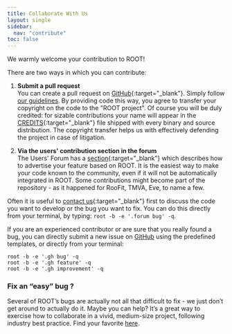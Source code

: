 ```yaml
---
title: Collaborate With Us
layout: single
sidebar:
  nav: "contribute"
toc: false
---
```


We warmly welcome your contribution to ROOT!

There are two ways in which you can contribute:

1. **Submit a pull request** <br>
   You can create a pull request on [GitHub](https://github.com/root-project/root){:target="_blank"}.
   Simply follow [our guidelines](https://github.com/root-project/root/blob/master/CONTRIBUTING.md).
   By providing code this way, you agree to transfer your copyright on the code to the "ROOT project".
   Of course you will be duly credited: for sizable contributions your name will appear in the
   [CREDITS](https://raw.githubusercontent.com/root-mirror/root/master/README/CREDITS){:target="_blank"}
   file shipped with every binary and source distribution.
   The copyright transfer helps us with effectively defending the project in case of litigation.

2. **Via the users' contribution section in the forum** <br>
   The Users' Forum has a [section](https://root-forum.cern.ch/c/my-root-app-and-ideas){:target="_blank"}
   which describes how to advertise your feature based on ROOT. It is the
   easiest way to make your code known to the community, even if it will not be
   automatically integrated in ROOT. Some contributions might
   become part of the repository - as it happened for RooFit, TMVA, Eve, to name a few.

Often it is useful to [contact us](https://root-forum.cern.ch){:target="_blank"} first to
discuss the code you want to develop or the bug you want to fix. You can do this directly
from your terminal, by typing: `root -b -e '.forum bug' -q`.

If you are an experienced contributor or are sure that you really found a bug, you can directly submit a
new issue on [GitHub](https://github.com/root-project/root/issues/new/choose) using the predefined
templates, or directly from your terminal:

```
root -b -e '.gh bug' -q
root -b -e '.gh feature' -q
root -b -e '.gh improvement' -q
```

### Fix an “easy” bug ?

Several of ROOT’s bugs are actually not all that difficult to fix - we just don’t get around
to actually do it. Maybe you can help? It’s a great way to exercise how to collaborate in a
vivid, medium-size project, following industry best practice. Find your favorite
[here]( https://github.com/root-project/root/issues?q=is%3Aopen+is%3Aissue+label%3A%22good+first+issue%22).

